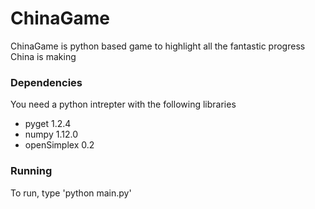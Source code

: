 # ChinaGame

ChinaGame is python based game to highlight all the fantastic progress China is making

### Dependencies

You need a python intrepter with the following libraries
* pyget 1.2.4
* numpy 1.12.0
* openSimplex 0.2

### Running

To run, type 'python main.py'
